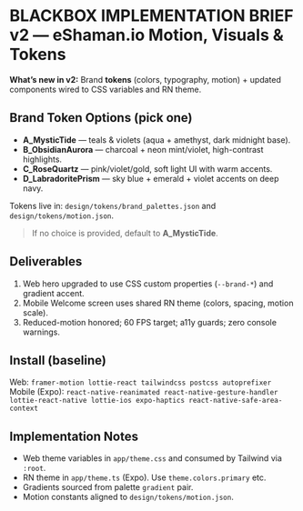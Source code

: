 # BLACKBOX IMPLEMENTATION BRIEF v2 — eShaman.io Motion, Visuals & Tokens

**What’s new in v2:** Brand **tokens** (colors, typography, motion) + updated components wired to CSS variables and RN theme.

## Brand Token Options (pick one)

- **A_MysticTide** — teals & violets (aqua + amethyst, dark midnight base).
- **B_ObsidianAurora** — charcoal + neon mint/violet, high-contrast highlights.
- **C_RoseQuartz** — pink/violet/gold, soft light UI with warm accents.
- **D_LabradoritePrism** — sky blue + emerald + violet accents on deep navy.

Tokens live in: `design/tokens/brand_palettes.json` and `design/tokens/motion.json`.

> If no choice is provided, default to **A_MysticTide**.

## Deliverables

1. Web hero upgraded to use CSS custom properties (`--brand-*`) and gradient accent.
2. Mobile Welcome screen uses shared RN theme (colors, spacing, motion scale).
3. Reduced-motion honored; 60 FPS target; a11y guards; zero console warnings.

## Install (baseline)

Web: `framer-motion lottie-react tailwindcss postcss autoprefixer`  
Mobile (Expo): `react-native-reanimated react-native-gesture-handler lottie-react-native lottie-ios expo-haptics react-native-safe-area-context`

## Implementation Notes

- Web theme variables in `app/theme.css` and consumed by Tailwind via `:root`.
- RN theme in `app/theme.ts` (Expo). Use `theme.colors.primary` etc.
- Gradients sourced from palette `gradient` pair.
- Motion constants aligned to `design/tokens/motion.json`.
